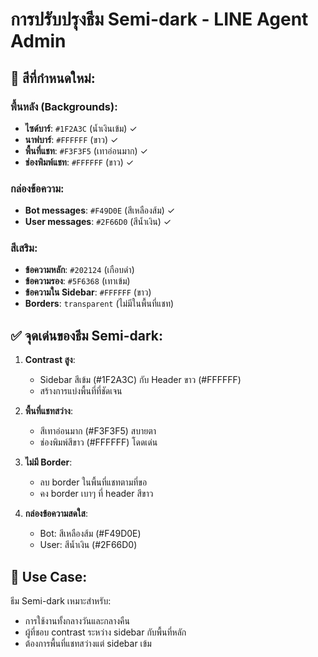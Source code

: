 # การปรับปรุงธีม Semi-dark - LINE Agent Admin

## 🎨 สีที่กำหนดใหม่:

### พื้นหลัง (Backgrounds):
- **ไซด์บาร์**: `#1F2A3C` (น้ำเงินเข้ม) ✓
- **นาฟบาร์**: `#FFFFFF` (ขาว) ✓
- **พื้นที่แชท**: `#F3F3F5` (เทาอ่อนมาก) ✓
- **ช่องพิมพ์แชท**: `#FFFFFF` (ขาว) ✓

### กล่องข้อความ:
- **Bot messages**: `#F49D0E` (สีเหลืองส้ม) ✓
- **User messages**: `#2F66D0` (สีน้ำเงิน) ✓

### สีเสริม:
- **ข้อความหลัก**: `#202124` (เกือบดำ)
- **ข้อความรอง**: `#5F6368` (เทาเข้ม)
- **ข้อความใน Sidebar**: `#FFFFFF` (ขาว)
- **Borders**: `transparent` (ไม่มีในพื้นที่แชท)

## ✅ จุดเด่นของธีม Semi-dark:

1. **Contrast สูง**: 
   - Sidebar สีเข้ม (#1F2A3C) กับ Header ขาว (#FFFFFF)
   - สร้างการแบ่งพื้นที่ที่ชัดเจน

2. **พื้นที่แชทสว่าง**: 
   - สีเทาอ่อนมาก (#F3F3F5) สบายตา
   - ช่องพิมพ์สีขาว (#FFFFFF) โดดเด่น

3. **ไม่มี Border**:
   - ลบ border ในพื้นที่แชทตามที่ขอ
   - คง border เบาๆ ที่ header สีขาว

4. **กล่องข้อความสดใส**:
   - Bot: สีเหลืองส้ม (#F49D0E)
   - User: สีน้ำเงิน (#2F66D0)

## 🎯 Use Case:
ธีม Semi-dark เหมาะสำหรับ:
- การใช้งานทั้งกลางวันและกลางคืน
- ผู้ที่ชอบ contrast ระหว่าง sidebar กับพื้นที่หลัก
- ต้องการพื้นที่แชทสว่างแต่ sidebar เข้ม
